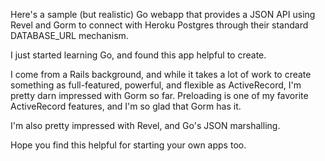 Here's a sample (but realistic) Go webapp that provides a JSON API using Revel and Gorm to connect with Heroku Postgres through their standard DATABASE_URL mechanism.

I just started learning Go, and found this app helpful to create.

I come from a Rails background, and while it takes a lot of work to create something as full-featured, powerful, and flexible as ActiveRecord, I'm pretty darn impressed with Gorm so far. Preloading is one of my favorite ActiveRecord features, and I'm so glad that Gorm has it.

I'm also pretty impressed with Revel, and Go's JSON marshalling.

Hope you find this helpful for starting your own apps too.
